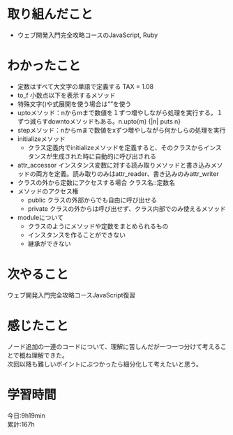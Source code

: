 # 取り組んだこと       
- ウェブ開発入門完全攻略コースのJavaScript, Ruby
# わかったこと
- 定数はすべて大文字の単語で定義する TAX = 1.08
- to_f 小数点以下を表示するメソッド
- 特殊文字(\)や式展開を使う場合は””を使う
- uptoメソッド：nからmまで数値を１ずつ増やしながら処理を実行する。１ずつ減らすdowntoメソッドもある。n.upto(m) {|n| puts n}
- stepメソッド：nからmまで数値をxずつ増やしながら何かしらの処理を実行
- initializeメソッド
    - クラス定義内でinitializeメソッドを定義すると、そのクラスからインスタンスが生成された時に自動的に呼び出される
- attr_accessor インスタンス変数に対する読み取りメソッドと書き込みメソッドの両方を定義。読み取りのみはattr_reader、書き込みのみattr_writer
- クラスの外から定数にアクセスする場合 クラス名::定数名
- メソッドのアクセス権
    - public クラスの外部からでも自由に呼び出せる
    - private クラスの外からは呼び出せず、クラス内部でのみ使えるメソッド
- moduleについて
    - クラスのようにメソッドや定数をまとめられるもの
    - インスタンスを作ることができない
    - 継承ができない
# 次やること
ウェブ開発入門完全攻略コースJavaScript復習
# 感じたこと
ノード追加の一連のコードについて、理解に苦しんだが一つ一つ分けて考えることで概ね理解できた。  
次回以降も難しいポイントにぶつかったら細分化して考えたいと思う。  
# 学習時間  
今日:9h19min  
累計:167h
